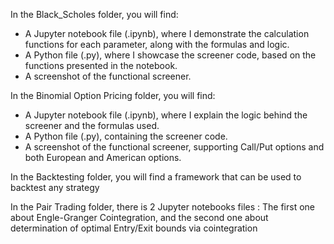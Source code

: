 In the Black_Scholes folder, you will find:
- A Jupyter notebook file (.ipynb), where I demonstrate the calculation functions for each parameter, along with the formulas and logic.
- A Python file (.py), where I showcase the screener code, based on the functions presented in the notebook.
- A screenshot of the functional screener.

In the Binomial Option Pricing folder, you will find:
- A Jupyter notebook file (.ipynb), where I explain the logic behind the screener and the formulas used.
- A Python file (.py), containing the screener code.
- A screenshot of the functional screener, supporting Call/Put options and both European and American options.

In the Backtesting folder, you will find a framework that can be used to backtest any strategy

In the Pair Trading folder, there is 2 Jupyter notebooks files : The first one about Engle-Granger Cointegration, and the second one about determination of optimal Entry/Exit bounds via cointegration
